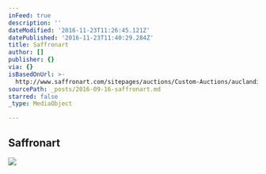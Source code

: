 ```yaml
---
inFeed: true
description: ''
dateModified: '2016-11-23T11:26:45.121Z'
datePublished: '2016-11-23T11:40:29.284Z'
title: Saffronart
author: []
publisher: {}
via: {}
isBasedOnUrl: >-
  http://www.saffronart.com/sitepages/auctions/Custom-Auctions/auclandingpage.aspx?eid=3999
sourcePath: _posts/2016-09-16-saffronart.md
starred: false
_type: MediaObject

---
```

<article style=""><h1>Saffronart</h1><img src="http://mediacloud.saffronart.com/staticimages/2016/sept/textiles_lp.jpg" /></article>
